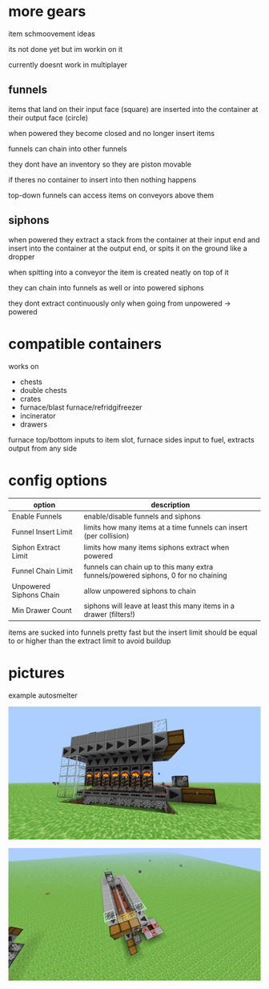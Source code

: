 # more gears

item schmoovement ideas

its not done yet but im workin on it

currently doesnt work in multiplayer

## funnels

items that land on their input face (square) are inserted into the container at their output face (circle)

when powered they become closed and no longer insert items

funnels can chain into other funnels

they dont have an inventory so they are piston movable

if theres no container to insert into then nothing happens

top-down funnels can access items on conveyors above them

## siphons

when powered they extract a stack from the container at their input end and insert into the container at the output end, or spits it on the ground like a dropper

when spitting into a conveyor the item is created neatly on top of it

they can chain into funnels as well or into powered siphons

they dont extract continuously only when going from unpowered -> powered

# compatible containers

works on

- chests
- double chests
- crates
- furnace/blast furnace/refridgifreezer
- incinerator
- drawers

furnace top/bottom inputs to item slot, furnace sides input to fuel, extracts output from any side

# config options

| option                  | description                                                                         | 
|-------------------------|-------------------------------------------------------------------------------------|
| Enable Funnels          | enable/disable funnels and siphons                                                  |
| Funnel Insert Limit     | limits how many items at a time funnels can insert (per collision)                  |
| Siphon Extract Limit    | limits how many items siphons extract when powered                                  |
| Funnel Chain Limit      | funnels can chain up to this many extra funnels/powered siphons, 0 for no chaining  |
| Unpowered Siphons Chain | allow unpowered siphons to chain                                                    |
| Min Drawer Count        | siphons will leave at least this many items in a drawer (filters!)                  |

items are sucked into funnels pretty fast but the insert limit should be equal to or higher than the extract limit to avoid buildup

# pictures

example autosmelter

![autosmelter](img/autosmelter.png)

![autosmelter top](img/autosmeltertop.png)